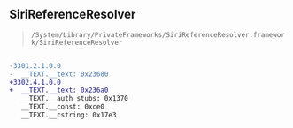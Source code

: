 ## SiriReferenceResolver

> `/System/Library/PrivateFrameworks/SiriReferenceResolver.framework/SiriReferenceResolver`

```diff

-3301.2.1.0.0
-  __TEXT.__text: 0x23680
+3302.4.1.0.0
+  __TEXT.__text: 0x236a0
   __TEXT.__auth_stubs: 0x1370
   __TEXT.__const: 0xce0
   __TEXT.__cstring: 0x17e3

```
